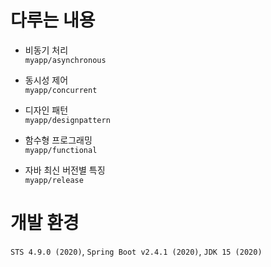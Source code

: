 # 다루는 내용
* 비동기 처리  
`myapp/asynchronous`

* 동시성 제어  
`myapp/concurrent`

* 디자인 패턴  
`myapp/designpattern`

* 함수형 프로그래밍  
`myapp/functional`

* 자바 최신 버전별 특징  
`myapp/release`

# 개발 환경
`STS 4.9.0 (2020)`, `Spring Boot v2.4.1 (2020)`, `JDK 15 (2020)`  
